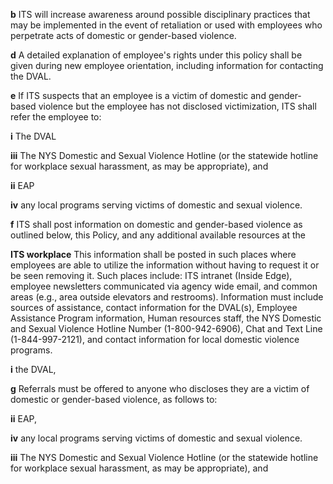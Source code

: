 **b** ITS will increase awareness around possible disciplinary practices that may be implemented in the event of retaliation or used with employees who perpetrate acts of domestic or gender-based violence.

**d** A detailed explanation of employee's rights under this policy shall be given during new employee orientation, including information for contacting the DVAL.

**e** If ITS suspects that an employee is a victim of domestic and gender-based violence but the employee has not disclosed victimization, ITS shall refer the employee to:

**i** The DVAL

**iii** The NYS Domestic and Sexual Violence Hotline (or the statewide hotline for workplace sexual harassment, as may be appropriate), and

**ii** EAP

**iv** any local programs serving victims of domestic and sexual violence.

**f** ITS shall post information on domestic and gender-based violence as outlined below, this Policy, and any additional available resources at the

**ITS workplace** This information shall be posted in such places where employees are able to utilize the information without having to request it or be seen removing it. Such places include: ITS intranet (Inside Edge), employee newsletters communicated via agency wide email, and common areas (e.g., area outside elevators and restrooms). Information must include sources of assistance, contact information for the DVAL(s), Employee Assistance Program information, Human resources staff, the NYS Domestic and Sexual Violence Hotline Number (1-800-942-6906), Chat and Text Line (1-844-997-2121), and contact information for local domestic violence programs.

**i** the DVAL,

**g** Referrals must be offered to anyone who discloses they are a victim of domestic or gender-based violence, as follows to:

**ii** EAP,

**iv** any local programs serving victims of domestic and sexual violence.

**iii** The NYS Domestic and Sexual Violence Hotline (or the statewide hotline for workplace sexual harassment, as may be appropriate), and